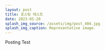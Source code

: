```yaml
---
layout: post
title: 포스팅 테스트
date: 2023-05-20
splash_img_source: /assets/img/post_404.jpg
splash_img_caption: Representative image.
---
```

Posting Test